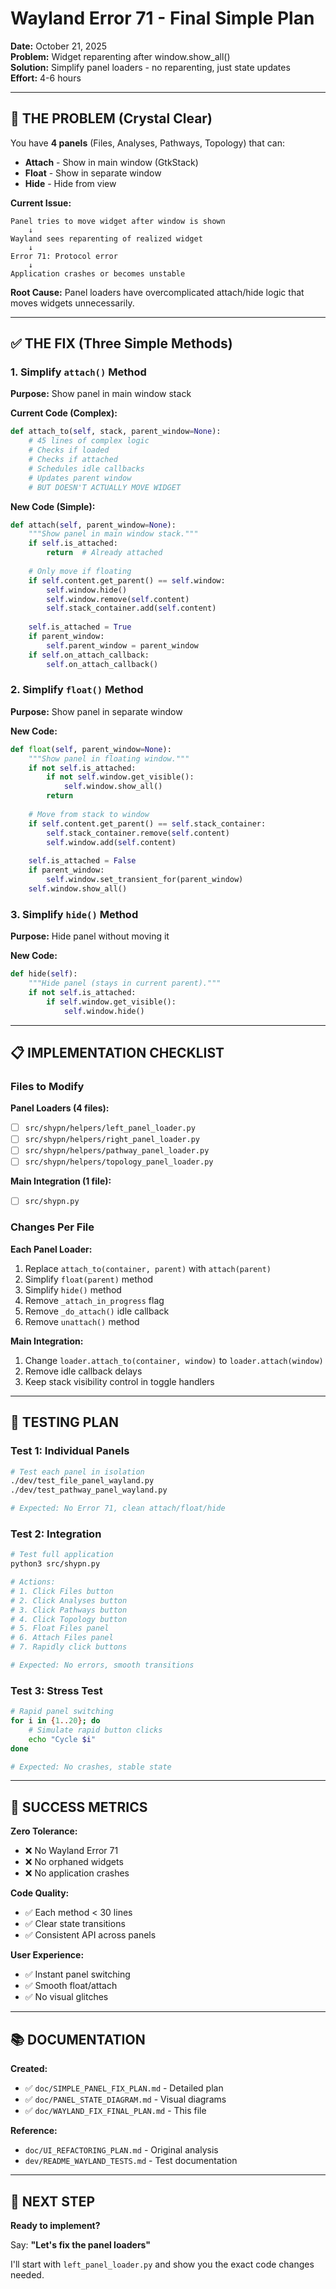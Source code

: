 # Wayland Error 71 - Final Simple Plan

**Date:** October 21, 2025  
**Problem:** Widget reparenting after window.show_all()  
**Solution:** Simplify panel loaders - no reparenting, just state updates  
**Effort:** 4-6 hours

---

## 🎯 THE PROBLEM (Crystal Clear)

You have **4 panels** (Files, Analyses, Pathways, Topology) that can:
- **Attach** - Show in main window (GtkStack)
- **Float** - Show in separate window
- **Hide** - Hide from view

**Current Issue:**
```
Panel tries to move widget after window is shown
    ↓
Wayland sees reparenting of realized widget
    ↓
Error 71: Protocol error
    ↓
Application crashes or becomes unstable
```

**Root Cause:**
Panel loaders have overcomplicated attach/hide logic that moves widgets unnecessarily.

---

## ✅ THE FIX (Three Simple Methods)

### 1. Simplify `attach()` Method
**Purpose:** Show panel in main window stack

**Current Code (Complex):**
```python
def attach_to(self, stack, parent_window=None):
    # 45 lines of complex logic
    # Checks if loaded
    # Checks if attached
    # Schedules idle callbacks
    # Updates parent window
    # BUT DOESN'T ACTUALLY MOVE WIDGET
```

**New Code (Simple):**
```python
def attach(self, parent_window=None):
    """Show panel in main window stack."""
    if self.is_attached:
        return  # Already attached
    
    # Only move if floating
    if self.content.get_parent() == self.window:
        self.window.hide()
        self.window.remove(self.content)
        self.stack_container.add(self.content)
    
    self.is_attached = True
    if parent_window:
        self.parent_window = parent_window
    if self.on_attach_callback:
        self.on_attach_callback()
```

### 2. Simplify `float()` Method
**Purpose:** Show panel in separate window

**New Code:**
```python
def float(self, parent_window=None):
    """Show panel in floating window."""
    if not self.is_attached:
        if not self.window.get_visible():
            self.window.show_all()
        return
    
    # Move from stack to window
    if self.content.get_parent() == self.stack_container:
        self.stack_container.remove(self.content)
        self.window.add(self.content)
    
    self.is_attached = False
    if parent_window:
        self.window.set_transient_for(parent_window)
    self.window.show_all()
```

### 3. Simplify `hide()` Method
**Purpose:** Hide panel without moving it

**New Code:**
```python
def hide(self):
    """Hide panel (stays in current parent)."""
    if not self.is_attached:
        if self.window.get_visible():
            self.window.hide()
```

---

## 📋 IMPLEMENTATION CHECKLIST

### Files to Modify

**Panel Loaders (4 files):**
- [ ] `src/shypn/helpers/left_panel_loader.py`
- [ ] `src/shypn/helpers/right_panel_loader.py`
- [ ] `src/shypn/helpers/pathway_panel_loader.py`
- [ ] `src/shypn/helpers/topology_panel_loader.py`

**Main Integration (1 file):**
- [ ] `src/shypn.py`

### Changes Per File

**Each Panel Loader:**
1. Replace `attach_to(container, parent)` with `attach(parent)`
2. Simplify `float(parent)` method
3. Simplify `hide()` method
4. Remove `_attach_in_progress` flag
5. Remove `_do_attach()` idle callback
6. Remove `unattach()` method

**Main Integration:**
1. Change `loader.attach_to(container, window)` to `loader.attach(window)`
2. Remove idle callback delays
3. Keep stack visibility control in toggle handlers

---

## 🧪 TESTING PLAN

### Test 1: Individual Panels
```bash
# Test each panel in isolation
./dev/test_file_panel_wayland.py
./dev/test_pathway_panel_wayland.py

# Expected: No Error 71, clean attach/float/hide
```

### Test 2: Integration
```bash
# Test full application
python3 src/shypn.py

# Actions:
# 1. Click Files button
# 2. Click Analyses button
# 3. Click Pathways button
# 4. Click Topology button
# 5. Float Files panel
# 6. Attach Files panel
# 7. Rapidly click buttons

# Expected: No errors, smooth transitions
```

### Test 3: Stress Test
```bash
# Rapid panel switching
for i in {1..20}; do
    # Simulate rapid button clicks
    echo "Cycle $i"
done

# Expected: No crashes, stable state
```

---

## 🎯 SUCCESS METRICS

**Zero Tolerance:**
- ❌ No Wayland Error 71
- ❌ No orphaned widgets
- ❌ No application crashes

**Code Quality:**
- ✅ Each method < 30 lines
- ✅ Clear state transitions
- ✅ Consistent API across panels

**User Experience:**
- ✅ Instant panel switching
- ✅ Smooth float/attach
- ✅ No visual glitches

---

## 📚 DOCUMENTATION

**Created:**
- ✅ `doc/SIMPLE_PANEL_FIX_PLAN.md` - Detailed plan
- ✅ `doc/PANEL_STATE_DIAGRAM.md` - Visual diagrams
- ✅ `doc/WAYLAND_FIX_FINAL_PLAN.md` - This file

**Reference:**
- `doc/UI_REFACTORING_PLAN.md` - Original analysis
- `dev/README_WAYLAND_TESTS.md` - Test documentation

---

## 🚀 NEXT STEP

**Ready to implement?**

Say: **"Let's fix the panel loaders"**

I'll start with `left_panel_loader.py` and show you the exact code changes needed.
